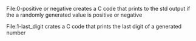 File:0-positive or negative creates a C code that prints to the std output if the a randomly generated value is positive or negative

File:1-last_digit crates a C code that prints the last digit of a generated number
